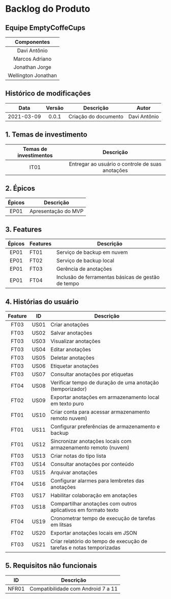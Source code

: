 # Backlog do Produto

## Equipe EmptyCoffeCups
|Componentes|
|:----------:|
|Davi Antônio|
|Marcos Adriano|
|Jonathan Jorge|
|Wellington Jonathan|

## Histórico de modificações

|Data|Versão|Descrição|Autor|
|:--:|:--:|:--:|:---:|
|2021-03-09|0.0.1|Criação do documento|Davi Antônio|

## 1. Temas de investimento
|Temas de investimentos|Descrição|
|:--------------------:|:-------------------------------------------:|
|IT01|Entregar ao usuário o controle de suas anotações|

## 2. Épicos

|Épicos|Descrição|
|:----:|:-------------------:|
|EP01|Apresentação do MVP|

## 3. Features

|Épicos|Features|Descrição|
|:--:|-----|--|
|EP01|FT01|Serviço de backup em nuvem|
|EP01|FT02|Serviço de backup local|
|EP01|FT03|Gerência de anotações|
|EP01|FT04|Inclusão de ferramentas básicas de gestão de tempo|

## 4. Histórias do usuário

|Feature|ID|Descrição|
|:--:|-----|--|
|FT03|US01|Criar anotações|
|FT03|US02|Salvar anotações|
|FT03|US03|Visualizar anotações|
|FT03|US04|Editar anotações|
|FT03|US05|Deletar anotações|
|FT03|US06|Etiquetar anotações|
|FT03|US07|Consultar anotações por etiquetas|
|FT04|US08|Verificar tempo de duração de uma anotação (temporizador)|
|FT02|US09|Exportar anotações em armazenamento local em texto puro|
|FT01|US10|Criar conta para acessar armazenamento remoto nuvem)|
|FT01|US11|Configurar preferências de armazenamento e backup|
|FT01|US12|Sincronizar anotações locais com armazenamento remoto (nuvem)|
|FT03|US13|Criar notas do tipo lista|
|FT03|US14|Consultar anotações por conteúdo|
|FT03|US15|Arquivar anotações|
|FT04|US16|Configurar alarmes para lembretes das anotações|
|FT03|US17|Habilitar colaboração em anotações|
|FT03|US18|Compartilhar anotações com outros aplicativos em formato texto|
|FT04|US19|Cronometrar tempo de execução de tarefas em litsas|
|FT02|US20|Exportar anotações locais em JSON|
|FT03|US21|Criar relatório do tempo de execução de tarefas e notas temporizadas|

## 5. Requisitos não funcionais
|ID|Descrição|
|--|:--------:|
|NFR01|Compatibilidade com Android 7 a 11|